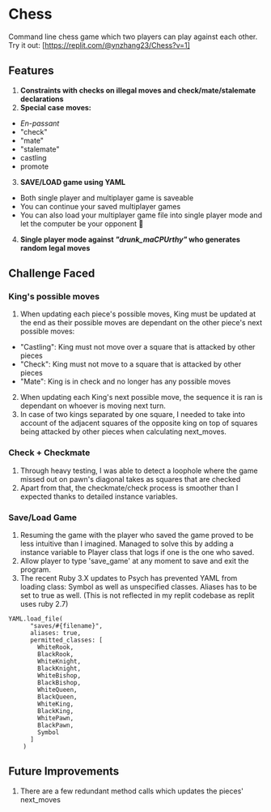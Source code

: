 # Chess
Command line chess game which two players can play against each other.  
Try it out: [https://replit.com/@ynzhang23/Chess?v=1]

## Features
1. **Constraints with checks on illegal moves and check/mate/stalemate declarations**
2. **Special case moves:**
  - <em>En-passant</em>
  - "check"
  - "mate"
  - "stalemate"
  - castling
  - promote
3. **SAVE/LOAD game using YAML**
  - Both single player and multiplayer game is saveable
  - You can continue your saved multiplayer games
  - You can also load your multiplayer game file into single player mode and let the computer be your opponent 🤠
4. **Single player mode against <em>"drunk_maCPUrthy"</em> who generates random legal moves**

## Challenge Faced
### King's possible moves
1. When updating each piece's possible moves, King must be updated at the end as their possible moves are dependant on the other piece's next possible moves:
  - "Castling": King must not move over a square that is attacked by other pieces
  - "Check": King must not move to a square that is attacked by other pieces
  - "Mate": King is in check and no longer has any possible moves
2. When updating each King's next possible move, the sequence it is ran is dependant on whoever is moving next turn.
3. In case of two kings separated by one square, I needed to take into account of the adjacent squares of the opposite king on top of squares being attacked by other pieces when calculating next_moves.

### Check + Checkmate
1. Through heavy testing, I was able to detect a loophole where the game missed out on pawn's diagonal takes as squares that are checked
2. Apart from that, the checkmate/check process is smoother than I expected thanks to detailed instance variables.

### Save/Load Game
1. Resuming the game with the player who saved the game proved to be less intuitive than I imagined. Managed to solve this by adding a instance variable to Player class that logs if one is the one who saved.
2. Allow player to type 'save_game' at any moment to save and exit the program.
3. The recent Ruby 3.X updates to Psych has prevented YAML from loading class: Symbol as well as unspecified classes. Aliases has to be set to true as well. (This is not reflected in my replit codebase as replit uses ruby 2.7)
```
YAML.load_file(
      "saves/#{filename}",
      aliases: true,
      permitted_classes: [
        WhiteRook,
        BlackRook,
        WhiteKnight,
        BlackKnight,
        WhiteBishop,
        BlackBishop,
        WhiteQueen,
        BlackQueen,
        WhiteKing,
        BlackKing,
        WhitePawn,
        BlackPawn,
        Symbol
      ]
    )
```
## Future Improvements
1. There are a few redundant method calls which updates the pieces' next_moves
